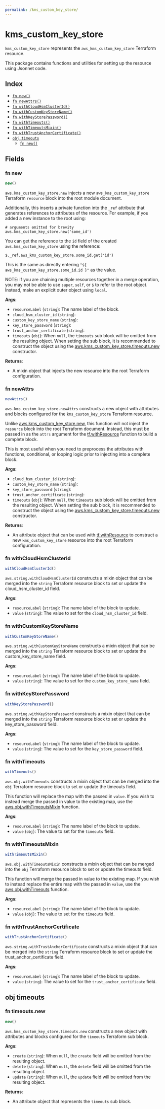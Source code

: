 ```yaml
---
permalink: /kms_custom_key_store/
---
```


# kms_custom_key_store

`kms_custom_key_store` represents the `aws_kms_custom_key_store` Terraform resource.



This package contains functions and utilities for setting up the resource using Jsonnet code.


## Index

* [`fn new()`](#fn-new)
* [`fn newAttrs()`](#fn-newattrs)
* [`fn withCloudHsmClusterId()`](#fn-withcloudhsmclusterid)
* [`fn withCustomKeyStoreName()`](#fn-withcustomkeystorename)
* [`fn withKeyStorePassword()`](#fn-withkeystorepassword)
* [`fn withTimeouts()`](#fn-withtimeouts)
* [`fn withTimeoutsMixin()`](#fn-withtimeoutsmixin)
* [`fn withTrustAnchorCertificate()`](#fn-withtrustanchorcertificate)
* [`obj timeouts`](#obj-timeouts)
  * [`fn new()`](#fn-timeoutsnew)

## Fields

### fn new

```ts
new()
```


`aws.kms_custom_key_store.new` injects a new `aws_kms_custom_key_store` Terraform `resource`
block into the root module document.

Additionally, this inserts a private function into the `_ref` attribute that generates references to attributes of the
resource. For example, if you added a new instance to the root using:

    # arguments omitted for brevity
    aws.kms_custom_key_store.new('some_id')

You can get the reference to the `id` field of the created `aws.kms_custom_key_store` using the reference:

    $._ref.aws_kms_custom_key_store.some_id.get('id')

This is the same as directly entering `"${ aws_kms_custom_key_store.some_id.id }"` as the value.

NOTE: if you are chaining multiple resources together in a merge operation, you may not be able to use `super`, `self`,
or `$` to refer to the root object. Instead, make an explicit outer object using `local`.

**Args**:
  - `resourceLabel` (`string`): The name label of the block.
  - `cloud_hsm_cluster_id` (`string`): 
  - `custom_key_store_name` (`string`): 
  - `key_store_password` (`string`): 
  - `trust_anchor_certificate` (`string`): 
  - `timeouts` (`obj`):  When `null`, the `timeouts` sub block will be omitted from the resulting object. When setting the sub block, it is recommended to construct the object using the [aws.kms_custom_key_store.timeouts.new](#fn-kms_custom_key_storetimeoutsnew) constructor.

**Returns**:
- A mixin object that injects the new resource into the root Terraform configuration.


### fn newAttrs

```ts
newAttrs()
```


`aws.kms_custom_key_store.newAttrs` constructs a new object with attributes and blocks configured for the `kms_custom_key_store`
Terraform resource.

Unlike [aws.kms_custom_key_store.new](#fn-kms_custom_key_storenew), this function will not inject the `resource`
block into the root Terraform document. Instead, this must be passed in as the `attrs` argument for the
[tf.withResource](https://github.com/tf-libsonnet/core/tree/main/docs#fn-withresource) function to build a complete block.

This is most useful when you need to preprocess the attributes with functions, conditional, or looping logic prior to
injecting into a complete block.

**Args**:
  - `cloud_hsm_cluster_id` (`string`): 
  - `custom_key_store_name` (`string`): 
  - `key_store_password` (`string`): 
  - `trust_anchor_certificate` (`string`): 
  - `timeouts` (`obj`):  When `null`, the `timeouts` sub block will be omitted from the resulting object. When setting the sub block, it is recommended to construct the object using the [aws.kms_custom_key_store.timeouts.new](#fn-kms_custom_key_storetimeoutsnew) constructor.

**Returns**:
  - An attribute object that can be used with [tf.withResource](https://github.com/tf-libsonnet/core/tree/main/docs#fn-withresource) to construct a new `kms_custom_key_store` resource into the root Terraform configuration.


### fn withCloudHsmClusterId

```ts
withCloudHsmClusterId()
```

`aws.string.withCloudHsmClusterId` constructs a mixin object that can be merged into the `string`
Terraform resource block to set or update the cloud_hsm_cluster_id field.



**Args**:
  - `resourceLabel` (`string`): The name label of the block to update.
  - `value` (`string`): The value to set for the `cloud_hsm_cluster_id` field.


### fn withCustomKeyStoreName

```ts
withCustomKeyStoreName()
```

`aws.string.withCustomKeyStoreName` constructs a mixin object that can be merged into the `string`
Terraform resource block to set or update the custom_key_store_name field.



**Args**:
  - `resourceLabel` (`string`): The name label of the block to update.
  - `value` (`string`): The value to set for the `custom_key_store_name` field.


### fn withKeyStorePassword

```ts
withKeyStorePassword()
```

`aws.string.withKeyStorePassword` constructs a mixin object that can be merged into the `string`
Terraform resource block to set or update the key_store_password field.



**Args**:
  - `resourceLabel` (`string`): The name label of the block to update.
  - `value` (`string`): The value to set for the `key_store_password` field.


### fn withTimeouts

```ts
withTimeouts()
```

`aws.obj.withTimeouts` constructs a mixin object that can be merged into the `obj`
Terraform resource block to set or update the timeouts field.

This function will replace the map with the passed in `value`. If you wish to instead merge the
passed in value to the existing map, use the [aws.obj.withTimeoutsMixin](TODO) function.

**Args**:
  - `resourceLabel` (`string`): The name label of the block to update.
  - `value` (`obj`): The value to set for the `timeouts` field.


### fn withTimeoutsMixin

```ts
withTimeoutsMixin()
```

`aws.obj.withTimeoutsMixin` constructs a mixin object that can be merged into the `obj`
Terraform resource block to set or update the timeouts field.

This function will merge the passed in value to the existing map. If you wish
to instead replace the entire map with the passed in `value`, use the [aws.obj.withTimeouts](TODO)
function.


**Args**:
  - `resourceLabel` (`string`): The name label of the block to update.
  - `value` (`obj`): The value to set for the `timeouts` field.


### fn withTrustAnchorCertificate

```ts
withTrustAnchorCertificate()
```

`aws.string.withTrustAnchorCertificate` constructs a mixin object that can be merged into the `string`
Terraform resource block to set or update the trust_anchor_certificate field.



**Args**:
  - `resourceLabel` (`string`): The name label of the block to update.
  - `value` (`string`): The value to set for the `trust_anchor_certificate` field.


## obj timeouts



### fn timeouts.new

```ts
new()
```


`aws.kms_custom_key_store.timeouts.new` constructs a new object with attributes and blocks configured for the `timeouts`
Terraform sub block.



**Args**:
  - `create` (`string`):  When `null`, the `create` field will be omitted from the resulting object.
  - `delete` (`string`):  When `null`, the `delete` field will be omitted from the resulting object.
  - `update` (`string`):  When `null`, the `update` field will be omitted from the resulting object.

**Returns**:
  - An attribute object that represents the `timeouts` sub block.
